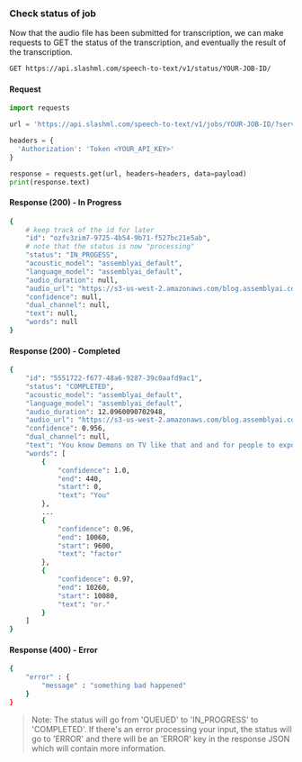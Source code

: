 ### Check status of job

Now that the audio file has been submitted for transcription, we can make requests to GET the status of the transcription, and eventually the result of the transcription.

```bash
GET https://api.slashml.com/speech-to-text/v1/status/YOUR-JOB-ID/
```

#### Request

```python
import requests

url = 'https://api.slashml.com/speech-to-text/v1/jobs/YOUR-JOB-ID/?service_provider=assembly'

headers = {
  'Authorization': 'Token <YOUR_API_KEY>'
}

response = requests.get(url, headers=headers, data=payload)
print(response.text)
```

#### Response (200) - In Progress

```bash
{
    # keep track of the id for later
    "id": "ozfv3zim7-9725-4b54-9b71-f527bc21e5ab",
    # note that the status is now "processing"
    "status": "IN_PROGESS",        
    "acoustic_model": "assemblyai_default",
    "language_model": "assemblyai_default",
    "audio_duration": null,
    "audio_url": "https://s3-us-west-2.amazonaws.com/blog.assemblyai.com/audio/8-7-2018-post/7510.mp3",
    "confidence": null,
    "dual_channel": null,
    "text": null,
    "words": null
}
```

#### Response (200) - Completed

```bash
{
    "id": "5551722-f677-48a6-9287-39c0aafd9ac1",
    "status": "COMPLETED",
    "acoustic_model": "assemblyai_default",
    "language_model": "assemblyai_default",
    "audio_duration": 12.0960090702948,
    "audio_url": "https://s3-us-west-2.amazonaws.com/blog.assemblyai.com/audio/8-7-2018-post/7510.mp3",
    "confidence": 0.956,
    "dual_channel": null,
    "text": "You know Demons on TV like that and and for people to expose themselves to being rejected on TV or humiliated by fear factor or.",
    "words": [
        {
            "confidence": 1.0,
            "end": 440,
            "start": 0,
            "text": "You"
        },
        ...
        {
            "confidence": 0.96,
            "end": 10060,
            "start": 9600,
            "text": "factor"
        },
        {
            "confidence": 0.97,
            "end": 10260,
            "start": 10080,
            "text": "or."
        }
    ]
}
```

#### Response (400) - Error

```bash
{
    "error" : {
        "message" : "something bad happened"
    }
}

```

> Note: 
> The status will go from 'QUEUED' to 'IN_PROGRESS' to 'COMPLETED'. If there's an error processing your input, the status will go to 'ERROR' and there will be an 'ERROR' key in the response JSON which will contain more information.